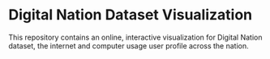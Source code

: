 # Digital Nation Dataset Visualization

This repository contains an online, interactive visualization for Digital Nation dataset, the internet and computer usage user profile across the nation.